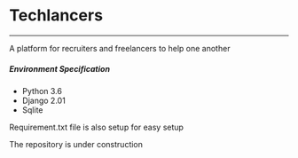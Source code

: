 # Techlancers
---

A platform for recruiters and freelancers to help one another

##### Environment Specification
- Python 3.6
- Django 2.01
- Sqlite

Requirement.txt file is also setup for easy setup

The repository is under construction



